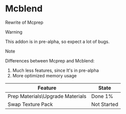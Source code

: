 # Mcblend
Rewrite of Mcprep

> [!WARNING]
> This addon is in pre-alpha, so expect a lot of bugs.

> [!NOTE]
> Differences between Mcprep and Mcblend:
> 1. Much less features, since It's in pre-alpha
> 2. More optimized memory usage


| Feature | State |
| --- | --- |
| Prep Materials\Upgrade Materials | Done 1% |
| Swap Texture Pack | Not Started |
